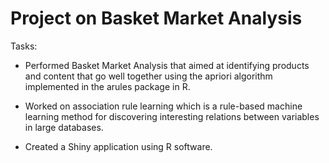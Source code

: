 # Project on Basket Market Analysis

Tasks: 

- Performed Basket Market Analysis that aimed at identifying products and content that go well together using the apriori algorithm implemented in the arules package in R.

- Worked on association rule learning which is a rule-based machine learning method for discovering interesting relations between variables in large databases.

- Created a Shiny application using R software.

